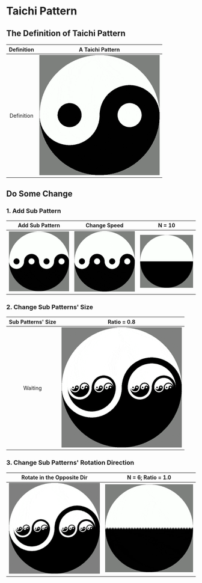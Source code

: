 # Taichi Pattern

## The Definition of Taichi Pattern
| Definition | A Taichi Pattern |
:-:|:-:
| Definition | ![Taichi](readMe/Taichi.gif) |

## Do Some Change
### 1. Add Sub Pattern
| Add Sub Pattern | Change Speed | N = 10 |
:-:|:-:|:-:
| ![Taichi](readMe/Taichi_N2_SameSpeed.gif) | ![Taichi](readMe/Taichi_N2.gif) | ![Taichi](readMe/Taichi_N10.gif) |
### 2. Change Sub Patterns' Size
| Sub Patterns' Size | Ratio = 0.8 |
:-:|:-:
| Waiting | ![Taichi](readMe/Taichi_N4_R0.8.gif) |
### 3. Change Sub Patterns' Rotation Direction
| Rotate in the Opposite Dir | N = 6; Ratio = 1.0 |
:-:|:-:
| ![Taichi](readMe/Taichi_N4_R0.8_T.gif) | ![Taichi](readMe/Taichi_N6_R1.0_T.gif) |
